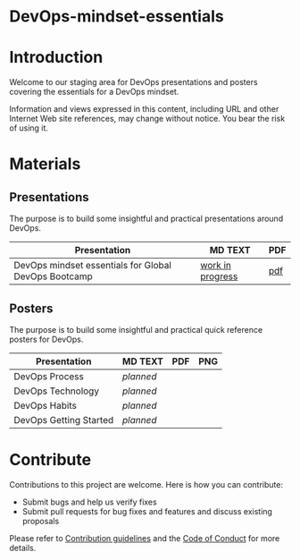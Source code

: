 # DevOps-mindset-essentials

# Introduction 
Welcome to our staging area for DevOps presentations and posters covering the essentials for a DevOps mindset. 

Information and views expressed in this content, including URL and other Internet Web site references, may change without
notice. You bear the risk of using it.

# Materials

## Presentations
The purpose is to build some insightful and practical presentations around DevOps.

| Presentation | MD TEXT | PDF |
|--------------|---------|-----|
| DevOps mindset essentials for Global DevOps Bootcamp | [work in progress](src/presentations/devops-mindset-essentials-gdbc.md)|[pdf](src/presentations/devops-mindset-essentials-gdbc.pdf)|

## Posters
The purpose is to build some insightful and practical quick reference posters for DevOps.

| Presentation | MD TEXT | PDF | PNG |
|--------------|---------|-----|-----|
| DevOps Process | *planned* ||| 
| DevOps Technology | *planned* |||
| DevOps Habits | *planned* |||
| DevOps Getting Started | *planned* |||

# Contribute
Contributions to this project are welcome. Here is how you can contribute:  

- Submit bugs and help us verify fixes  
- Submit pull requests for bug fixes and features and discuss existing proposals   

Please refer to [Contribution guidelines](.github/CONTRIBUTING.md) and the [Code of Conduct](.github/COC.md) for more details.
